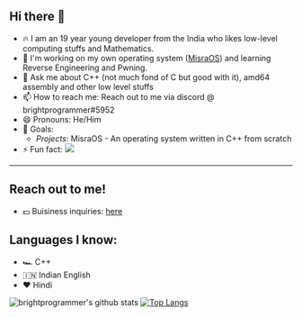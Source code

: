 ## Hi there 👋

- 🔥 I am an 19 year young developer from the India who likes low-level computing stuffs and Mathematics.
- 🌱 I'm working on my own operating system ([MisraOS][2]) and learning Reverse Engineering and Pwning. 
- 💬 Ask me about C++ (not much fond of C but good with it), amd64 assembly and other low level stuffs
- 📫 How to reach me: Reach out to me via discord @ brightprogrammer#5952
- 😄 Pronouns: He/Him
- 🏁 Goals:
  - *Projects*: MisraOS - An operating system written in C++ from scratch
- ⚡ Fun fact:  ![](https://komarev.com/ghpvc/?username=brightprogrammer)

---

## Reach out to me!
- 💵 Buisiness inquiries: [here][1]


## Languages I know:
- 🏎️ C++
- 🇮🇳 Indian English
- ❤ Hindi

<!-- This will place the images next to eachother -->
![brightprogrammer's github stats](https://github-readme-stats.vercel.app/api?username=brightprogrammer&show_icons=true&theme=radical)
[![Top Langs](https://github-readme-stats.vercel.app/api/top-langs/?username=brightprogrammer&langs_count=8&layout=compact)](https://github.com/anuraghazra/github-readme-stats)

<!-- All sorts of links -->
[1]: mailto:misra.cxx@gmail.com
[2]: https://github.com/brightprogrammer/MisraOS
